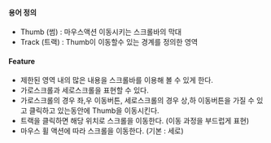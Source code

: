 #### 용어 정의

* Thumb (썸) : 마우스액션 이동시키는 스크롤바의 막대
* Track (트랙) : Thumb이 이동할수 있는 경계를 정의한 영역

#### Feature

* 제한된 영역 내의 많은 내용을 스크롤바를 이용해 볼 수 있게 한다.
* 가로스크롤과 세로스크롤을 표현할 수 있다.
* 가로스크롤의 경우 좌,우 이동버튼, 세로스크롤의 경우 상,하 이동버튼을 가질 수 있고 클릭하고 있는동안에 Thumb을 이동시킨다.
* 트랙을 클릭하면 해당 위치로 스크롤을 이동한다. (이동 과정을 부드럽게 표현)
* 마우스 휠 액션에 따라 스크롤을 이동한다. (기본 : 세로)